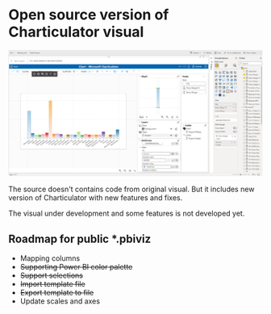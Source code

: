 # Open source version of Charticulator visual

![Charticulator visual](app.png)

The source doesn't contains code from original visual. But it includes new version of Charticulator with new features and fixes.

The visual under development and some features is not developed yet.

## Roadmap for public *.pbiviz

* Mapping columns
* ~~Supporting Power BI color palette~~
* ~~Support selections~~
* ~~Import template file~~
* ~~Export template to file~~
* Update scales and axes
